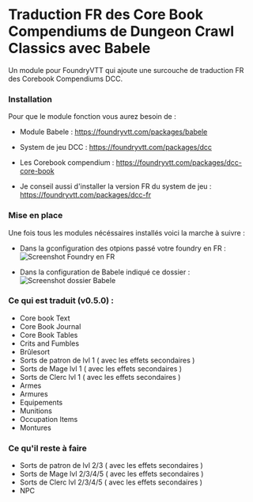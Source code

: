 # Traduction FR des Core Book Compendiums de Dungeon Crawl Classics avec Babele

Un module pour FoundryVTT qui ajoute une surcouche de traduction FR des Corebook Compendiums DCC.



### Installation 

Pour que le module fonction vous aurez besoin de :

- Module Babele : https://foundryvtt.com/packages/babele
- System de jeu DCC : https://foundryvtt.com/packages/dcc
- Les Corebook compendium : https://foundryvtt.com/packages/dcc-core-book

- Je conseil aussi d'installer la version FR du system de jeu : https://foundryvtt.com/packages/dcc-fr

### Mise en place

Une fois tous les modules nécéssaires installés voici la marche à suivre :
- Dans la gconfiguration des otpions passé votre foundry en FR :
![Screenshot Foundry en FR](/main/choix-de-la-langue.png)

- Dans la configuration de Babele indiqué ce dossier :
![Screenshot dossier Babele](/Repertoire-Babele.png?raw=true)


### Ce qui est traduit (v0.5.0) : 

- Core book Text
- Core Book Journal
- Core Book Tables
- Crits and Fumbles
- Brûlesort
- Sorts de patron de lvl 1 ( avec les effets secondaires ) 
- Sorts de Mage lvl 1 ( avec les effets secondaires )
- Sorts de Clerc lvl 1 ( avec les effets secondaires )
- Armes
- Armures
- Equipements
- Munitions
- Occupation Items
- Montures

### Ce qu'il reste à faire 

- Sorts de patron de lvl 2/3 ( avec les effets secondaires )
- Sorts de Mage lvl 2/3/4/5 ( avec les effets secondaires )
- Sorts de Clerc lvl 2/3/4/5 ( avec les effets secondaires )
- NPC
